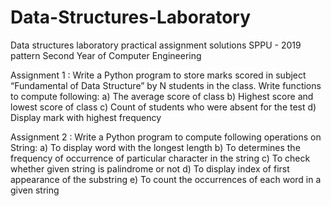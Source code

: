 # Data-Structures-Laboratory
Data structures laboratory practical assignment solutions
SPPU - 2019 pattern
Second Year of Computer Engineering

Assignment 1 : Write a Python program to store marks scored in subject
“Fundamental of Data Structure” by N students in the class. Write
functions to compute following:
a) The average score of class
b) Highest score and lowest score of class
c) Count of students who were absent for the test
d) Display mark with highest frequency


Assignment 2 : Write a Python program to compute following operations on String:
 a) To display word with the longest length
 b) To determines the frequency of occurrence of particular
 character in the string
 c) To check whether given string is palindrome or not
 d) To display index of first appearance of the substring
 e) To count the occurrences of each word in a given string
 
 
